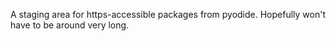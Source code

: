 A staging area for https-accessible packages from pyodide.  Hopefully won't
have to be around very long.
